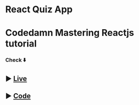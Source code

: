 # React Quiz App

# Codedamn Mastering Reactjs tutorial

### Check ⬇️
##  ▶️  [Live](https://sqpnt.csb.app/)
##  ▶️ [Code](https://codesandbox.io/s/quiz-app-sqpnt?file=/src/App.js)
